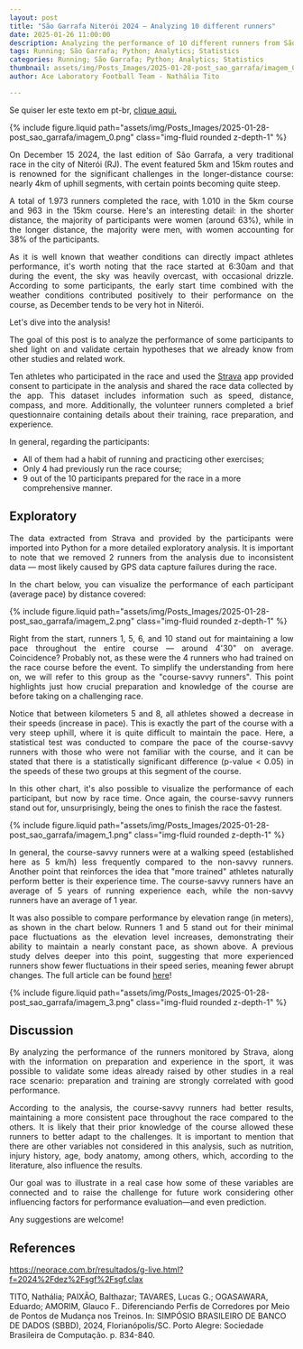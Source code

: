 ```yaml
---
layout: post
title: "São Garrafa Niterói 2024 – Analyzing 10 different runners"
date: 2025-01-26 11:00:00
description: Analyzing the performance of 10 different runners from São Garrafa 2024
tags: Running; São Garrafa; Python; Analytics; Statistics
categories: Running; São Garrafa; Python; Analytics; Statistics
thumbnail: assets/img/Posts_Images/2025-01-28-post_sao_garrafa/imagem_0.png
author: Ace Laboratory Football Team - Nathália Tito

---
```


<p align="justify">
Se quiser ler este texto em pt-br, <a href = "https://ac3lab.github.io/blog/2000/post_sao_garrafa_pt/"> clique aqui.</a>
</p>


{% include figure.liquid path="assets/img/Posts_Images/2025-01-28-post_sao_garrafa/imagem_0.png" class="img-fluid rounded z-depth-1" %}

<p align="justify">
On December 15 2024, the last edition of São Garrafa, a very traditional race in the city of Niterói (RJ). The event featured 5km and 15km routes and is renowned for the significant challenges in the longer-distance course: nearly 4km of uphill segments, with certain points becoming quite steep.
</p>

<p align="justify">
A total of 1.973 runners completed the race, with 1.010 in the 5km course and 963 in the 15km course. Here's an interesting detail: in the shorter distance, the majority of participants were women (around 63%), while in the longer distance, the majority were men, with women accounting for 38% of the participants.
</p>

<p align="justify">
As it is well known that weather conditions can directly impact athletes performance, it's worth noting that the race started at 6:30am and that during the event, the sky was heavily overcast, with occasional drizzle. According to some participants, the early start time combined with the weather conditions contributed positively to their performance on the course, as December tends to be very hot in Niterói.
</p>

Let's dive into the analysis!

<p align="justify">
The goal of this post is to analyze the performance of some participants to shed light on and validate certain hypotheses that we already know from other studies and related work.
</p>

<p align="justify">
Ten athletes who participated in the race and used the <a href="https://www.strava.com/">Strava</a> app provided consent to participate in the analysis and shared the race data collected by the app. This dataset includes information such as speed, distance, compass, and more. Additionally, the volunteer runners completed a brief questionnaire containing details about their training, race preparation, and experience.
</p>

In general, regarding the participants:

<ul>
    <li>All of them had a habit of running and practicing other exercises;</li>
    <li>Only 4 had previously run the race course;</li>
    <li>9 out of the 10 participants prepared for the race in a more comprehensive manner.</li>
</ul>

<h2>Exploratory</h2>

<p align="justify">
The data extracted from Strava and provided by the participants were imported into Python for a more detailed exploratory analysis. It is important to note that we removed 2 runners from the analysis due to inconsistent data — most likely caused by GPS data capture failures during the race.
</p>

<p align="justify">
In the chart below, you can visualize the performance of each participant (average pace) by distance covered:
</p>

{% include figure.liquid path="assets/img/Posts_Images/2025-01-28-post_sao_garrafa/imagem_2.png" class="img-fluid rounded z-depth-1" %}

<p align="justify">
Right from the start, runners 1, 5, 6, and 10 stand out for maintaining a low pace throughout the entire course — around 4'30" on average. Coincidence? Probably not, as these were the 4 runners who had trained on the race course before the event. To simplify the understanding from here on, we will refer to this group as the "course-savvy runners". This point highlights just how crucial preparation and knowledge of the course are before taking on a challenging race.
</p>

<p align="justify">
Notice that between kilometers 5 and 8, all athletes showed a decrease in their speeds (increase in pace). This is exactly the part of the course with a very steep uphill, where it is quite difficult to maintain the pace. Here, a statistical test was conducted to compare the pace of the course-savvy runners with those who were not familiar with the course, and it can be stated that there is a statistically significant difference (p-value < 0.05) in the speeds of these two groups at this segment of the course.
</p>

<p align="justify">
In this other chart, it's also possible to visualize the performance of each participant, but now by race time. Once again, the course-savvy runners stand out for, unsurprisingly, being the ones to finish the race the fastest.
</p>

{% include figure.liquid path="assets/img/Posts_Images/2025-01-28-post_sao_garrafa/imagem_1.png" class="img-fluid rounded z-depth-1" %}

<p align="justify">
In general, the course-savvy runners were at a walking speed (established here as 5 km/h) less frequently compared to the non-savvy runners. Another point that reinforces the idea that "more trained" athletes naturally perform better is their experience time. The course-savvy runners have an average of 5 years of running experience each, while the non-savvy runners have an average of 1 year.
</p>

<p align="justify">
It was also possible to compare performance by elevation range (in meters), as shown in the chart below. Runners 1 and 5 stand out for their minimal pace fluctuations as the elevation level increases, demonstrating their ability to maintain a nearly constant pace, as shown above. A previous study delves deeper into this point, suggesting that more experienced runners show fewer fluctuations in their speed series, meaning fewer abrupt changes. The full article can be found <a href="https://sol.sbc.org.br/index.php/sbbd/article/view/30754">here</a>!
</p>

{% include figure.liquid path="assets/img/Posts_Images/2025-01-28-post_sao_garrafa/imagem_3.png" class="img-fluid rounded z-depth-1" %}

<h2>Discussion</h2>

<p align="justify">
By analyzing the performance of the runners monitored by Strava, along with the information on preparation and experience in the sport, it was possible to validate some ideas already raised by other studies in a real race scenario: preparation and training are strongly correlated with good performance. 
</p>

<p align="justify">
According to the analysis, the course-savvy runners had better results, maintaining a more consistent pace throughout the race compared to the others. It is likely that their prior knowledge of the course allowed these runners to better adapt to the challenges. It is important to mention that there are other variables not considered in this analysis, such as nutrition, injury history, age, body anatomy, among others, which, according to the literature, also influence the results.
</p>

<p align="justify">
Our goal was to illustrate in a real case how some of these variables are connected and to raise the challenge for future work considering other influencing factors for performance evaluation—and even prediction.
</p>

Any suggestions are welcome!

<h2>References</h2>

https://neorace.com.br/resultados/g-live.html?f=2024%2Fdez%2Fsgf%2Fsgf.clax

TITO, Nathália; PAIXÃO, Balthazar; TAVARES, Lucas G.; OGASAWARA, Eduardo; AMORIM, Glauco F.. Diferenciando Perfis de Corredores por Meio de Pontos de Mudança nos Treinos. In: SIMPÓSIO BRASILEIRO DE BANCO DE DADOS (SBBD), 2024, Florianópolis/SC. Porto Alegre: Sociedade Brasileira de Computação. p. 834-840.